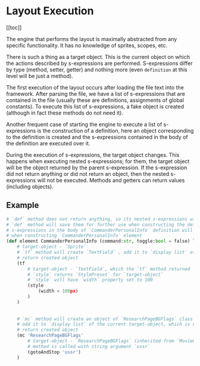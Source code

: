 # Layout Execution

[[toc]]

The engine that performs the layout is maximally abstracted from any specific functionality. It has no knowledge of sprites, scopes, etc.

There is such a thing as a target object. This is the current object on which the actions described by s-expressions are performed. S-expressions differ by type (method, setter, getter) and nothing more (even `definition` at this level will be just a method).

The first execution of the layout occurs after loading the file text into the framework. After parsing the file, we have a list of s-expressions that are contained in the file (usually these are definitions, assignments of global constants). To execute this list of s-expressions, a fake object is created (although in fact these methods do not need it).

Another frequent case of starting the engine to execute a list of s-expressions is the construction of a definition, here an object corresponding to the definition is created and the s-expressions contained in the body of the definition are executed over it.

During the execution of s-expressions, the target object changes. This happens when executing nested s-expressions; for them, the target object will be the object returned by the parent s-expression. If the s-expression did not return anything or did not return an object, then the nested s-expressions will not be executed. Methods and getters can return values (including objects).

## Example

```python
# `def` method does not return anything, so its nested s-expressions will not be executed
# `def` method will save them for further use when constructing the definition
# s-expressions in the body of `CommanderPersonalInfo` definition will be executed on `sprite` object
# when constructing `CommanderPersonalInfo` element
(def element CommanderPersonalInfo (command:str, toggle:bool = false) layout=true
    # target-object - `Sprite`
    # `tf` method will create `TextField` , add it to `display list` of the current `target-object`
    # return created object
    (tf
        # target-object - `TextField`, which the `tf` method returned
        # `style` returns `StylePreset` for `target-object`
        # `style` will have `width` property set to 100
        (style
            (width = 100px)
        )
    )
  
  
    # `mc` method will create an object of `ResearchPageBGFlags` class from `linkage` library
    # add it to `display list` of the current target-object, which is now `Sprite`
    # return created object
    (mc 'ResearchPageBGFlags'
        # target-object - `ResearchPageBGFlags` (inherited from `MovieClip`)
        # method is called with string argument `ussr`
        (gotoAndStop 'ussr')
    )
```
